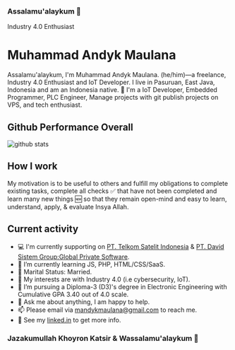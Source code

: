 ### Assalamu'alaykum 👋
Industry 4.0 Enthusiast
<!--
**muhammadandykmaulana/muhammadandykmaulana** is a ✨ _special_ ✨ repository because its `README.md` (this file) appears on your GitHub profile.
Programming Language Agnostic , Tech Enthusiast and Fullstack Web Developer.
-->

# Muhammad Andyk Maulana

Assalamu'alaykum, I'm Muhammad Andyk Maulana. (he/him)—a freelance, Industry 4.0 Enthusiast and IoT Developer. I live in Pasuruan, East Java, Indonesia and am an Indonesia native. 🙌 I'm a IoT Developer, Embedded Programmer, PLC Engineer, Manage projects with git publish projects on VPS, and tech enthusiast.

## Github Performance Overall

![github stats](https://github-readme-stats.vercel.app/api?username=muhammadandykmaulana&show_icons=true)

## How I work

My motivation is to be useful to others and fulfill my obligations to complete existing tasks, complete all checks ✅ that have not been completed and learn many new things 🆕 so that they remain open-mind and easy to learn, understand, apply, & evaluate Insya Allah.

## Current activity

- 💻 I'm currently supporting on <a href="https://www.telkomsat.co.id/id/">PT. Telkom Satelit Indonesia</a> & <a href="https://davidgroup.co.id/?_transformed=enforce">PT. David Sistem Group:Global Private Software</a>.
- 📖 I’m currently learning JS, PHP, HTML/CSS/SaaS.
- 💍 Marital Status: Married.
- 🤔 My interests are with Industry 4.0 (i.e cybersecurity, IoT).
- 💼 I’m pursuing a Diploma-3 (D3)'s degree in Electronic Engineering with Cumulative GPA 3.40 out of 4.0 scale.
- 💬 Ask me about anything, I am happy to help.
- 📫 Please email via mandykmaulana@gmail.com to reach me.
- 📝 See my <a href="https://www.linkedin.com/in/muhammad-andyk-maulana-704335173/">linked.in</a> to get more info.

### Jazakumullah Khoyron Katsir & Wassalamu'alaykum 👋
